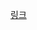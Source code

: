 [링크](https://heethehope.tistory.com/entry/Gof%EC%9D%98-%EB%94%94%EC%9E%90%EC%9D%B8%ED%8C%A8%ED%84%B4-%EC%B1%85%EC%9E%84-%EC%97%B0%EC%87%84-%ED%8C%A8%ED%84%B4)
